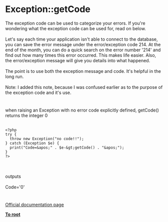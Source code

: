 # Exception::getCode



The exception code can be used to categorize your errors. If you&apos;re wondering what the exception code can be used for, read on below. <br><br>Let&apos;s say each time your application isn&apos;t able to connect to the database, you can save the error message under the error/exception code 214. At the end of the month, you can do a quick search on the error number &apos;214&apos; and find out how many times this error occurred. This makes life easier. Also, the error/exception message will give you details into what happened. <br><br>The point is to use both the exception message and code. It&apos;s helpful in the long run.<br><br>Note: I added this note, because I was confused earlier as to the purpose of the exception code and it&apos;s use.  

#

when raising an Exception with no error code explicitly defined, getCode() returns the integer 0 <br><br>

```
<?php
try {
  throw new Exception("no code!!");
} catch (Exception $e) {
  print("Code=&apos;" . $e-&gt;getCode() . "&apos;");
}
?>
```
<br><br>outputs <br><br>Code=&apos;0&apos;  

#

[Official documentation page](https://www.php.net/manual/en/exception.getcode.php)

**[To root](/README.md)**